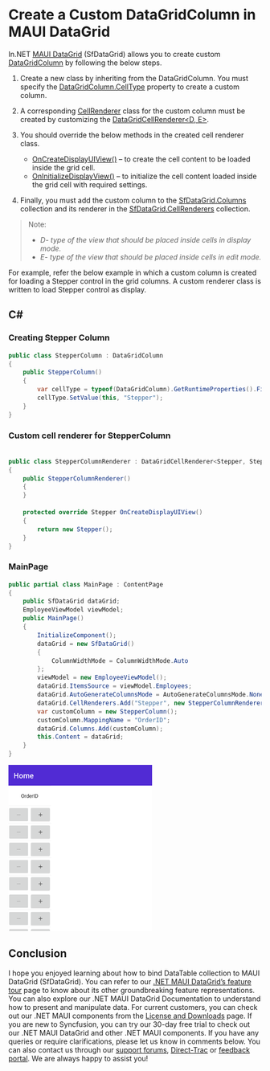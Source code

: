 # Create a Custom DataGridColumn in MAUI DataGrid
In.NET [MAUI DataGrid](https://www.syncfusion.com/maui-controls/maui-datagrid) (SfDataGrid) allows you to create custom [DataGridColumn](https://help.syncfusion.com/cr/maui/Syncfusion.Maui.DataGrid.DataGridColumn.html) by following the below steps.

1. Create a new class by inheriting from the DataGridColumn. You must specify the [DataGridColumn.CellType](https://help.syncfusion.com/cr/maui/Syncfusion.Maui.DataGrid.DataGridColumn.html#Syncfusion_Maui_DataGrid_DataGridColumn_CellType) property to create a custom column.
2.	A corresponding [CellRenderer](https://help.syncfusion.com/cr/maui/Syncfusion.Maui.DataGrid.SfDataGrid.html#Syncfusion_Maui_DataGrid_SfDataGrid_CellRenderers) class for the custom column must be created by customizing the [DataGridCellRenderer<D, E>](https://help.syncfusion.com/cr/maui/Syncfusion.Maui.DataGrid.DataGridCellRenderer-2.html).
3.	You should override the below methods in the created cell renderer class.
	* [OnCreateDisplayUIView()](https://help.syncfusion.com/cr/maui/Syncfusion.Maui.DataGrid.DataGridCellRenderer-2.html#Syncfusion_Maui_DataGrid_DataGridCellRenderer_2_OnCreateDisplayUIView) – to create the cell content to be loaded inside the grid cell.
    * [OnInitializeDisplayView()](https://help.syncfusion.com/cr/maui/Syncfusion.Maui.DataGrid.DataGridCellRenderer-2.html#Syncfusion_Maui_DataGrid_DataGridCellRenderer_2_OnInitializeDisplayView_Syncfusion_Maui_DataGrid_DataColumnBase__0_) – to initialize the cell content loaded inside the grid cell with required settings.

4.	Finally, you must add the custom column to the [SfDataGrid.Columns](https://help.syncfusion.com/cr/maui/Syncfusion.Maui.DataGrid.SfDataGrid.html#Syncfusion_Maui_DataGrid_SfDataGrid_Columns) collection and its renderer in the [SfDataGrid.CellRenderers](https://help.syncfusion.com/cr/maui/Syncfusion.Maui.DataGrid.SfDataGrid.html#Syncfusion_Maui_DataGrid_SfDataGrid_CellRenderers) collection.

>Note:
>* *D- type of the view that should be placed inside cells in display mode.*
>* *E- type of the view that should be placed inside cells in edit mode.*

For example, refer the below example in which a custom column is created for loading a Stepper control in the grid columns. A custom renderer class is written to load Stepper control as display.

## C#
### Creating Stepper Column
```C#
public class StepperColumn : DataGridColumn
{
    public StepperColumn()
    {
        var cellType = typeof(DataGridColumn).GetRuntimeProperties().FirstOrDefault((property) => property.Name == "CellType");
        cellType.SetValue(this, "Stepper");
    }
}
```
### Custom cell renderer for StepperColumn
```C#

public class StepperColumnRenderer : DataGridCellRenderer<Stepper, Stepper>
{
    public StepperColumnRenderer()
    {
    }

    protected override Stepper OnCreateDisplayUIView()
    {
        return new Stepper();
    }
}
```
### MainPage
```C#
public partial class MainPage : ContentPage
{
    public SfDataGrid dataGrid;
    EmployeeViewModel viewModel;
    public MainPage()
    {
        InitializeComponent();
        dataGrid = new SfDataGrid() 
        { 
            ColumnWidthMode = ColumnWidthMode.Auto
        };
        viewModel = new EmployeeViewModel();
        dataGrid.ItemsSource = viewModel.Employees;
        dataGrid.AutoGenerateColumnsMode = AutoGenerateColumnsMode.None;
        dataGrid.CellRenderers.Add("Stepper", new StepperColumnRenderer());
        var customColumn = new StepperColumn();
        customColumn.MappingName = "OrderID";
        dataGrid.Columns.Add(customColumn);
        this.Content = dataGrid;
    }	
}
```
![How to create a Custom DataGridColumn](CustomDatagridColumn.png)
## Conclusion
I hope you enjoyed learning about how to bind DataTable collection to MAUI DataGrid (SfDataGrid).
You can refer to our [.NET MAUI DataGrid’s feature tour](https://www.syncfusion.com/maui-controls/maui-datagrid) page to know about its other groundbreaking feature representations. You can also explore our .NET MAUI DataGrid Documentation to understand how to present and manipulate data.
For current customers, you can check out our .NET MAUI components from the [License and Downloads](https://www.syncfusion.com/account/downloads) page. If you are new to Syncfusion, you can try our 30-day free trial to check out our .NET MAUI DataGrid and other .NET MAUI components.
If you have any queries or require clarifications, please let us know in comments below. You can also contact us through our [support forums](https://www.syncfusion.com/forums), [Direct-Trac](https://support.syncfusion.com/account/login?ReturnUrl=%2Faccount%2Fconnect%2Fauthorize%2Fcallback%3Fclient_id%3Dc54e52f3eb3cde0c3f20474f1bc179ed%26redirect_uri%3Dhttps%253A%252F%252Fsupport.syncfusion.com%252Fagent%252Flogincallback%26response_type%3Dcode%26scope%3Dopenid%2520profile%2520agent.api%2520integration.api%2520offline_access%2520kb.api%26state%3D8db41f98953a4d9ba40407b150ad4cf2%26code_challenge%3DvwHoT64z2h21eP_A9g7JWtr3vp3iPrvSjfh5hN5C7IE%26code_challenge_method%3DS256%26response_mode%3Dquery) or [feedback portal](https://www.syncfusion.com/feedback/maui?control=sfdatagrid). We are always happy to assist you!